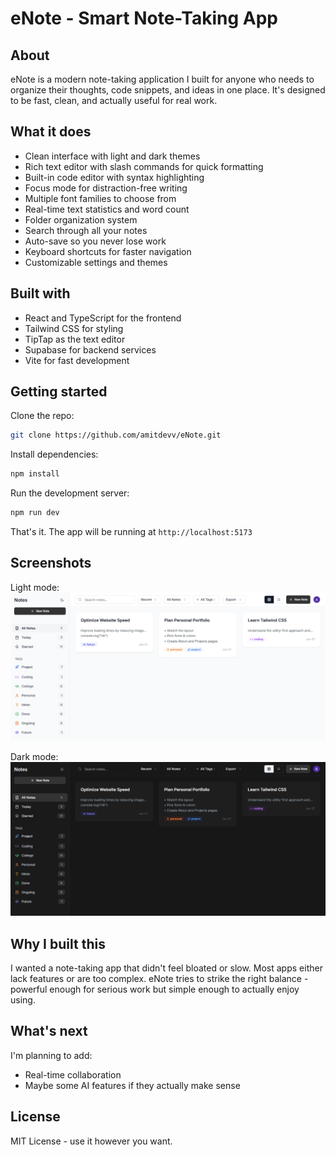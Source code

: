 # eNote - Smart Note-Taking App

## About
eNote is a modern note-taking application I built for anyone who needs to organize their thoughts, code snippets, and ideas in one place. It's designed to be fast, clean, and actually useful for real work.

## What it does
- Clean interface with light and dark themes
- Rich text editor with slash commands for quick formatting
- Built-in code editor with syntax highlighting
- Focus mode for distraction-free writing
- Multiple font families to choose from
- Real-time text statistics and word count
- Folder organization system
- Search through all your notes
- Auto-save so you never lose work
- Keyboard shortcuts for faster navigation
- Customizable settings and themes

## Built with
- React and TypeScript for the frontend
- Tailwind CSS for styling
- TipTap as the text editor
- Supabase for backend services
- Vite for fast development

## Getting started

Clone the repo:
```bash
git clone https://github.com/amitdevv/eNote.git
```

Install dependencies:
```bash
npm install
```

Run the development server:
```bash
npm run dev
```

That's it. The app will be running at `http://localhost:5173`

## Screenshots
Light mode:
![Light Mode](public/assets/images/lightmodelanding.png)

Dark mode:
![Dark Mode](public/assets/images/darkmodelanding.png)

## Why I built this
I wanted a note-taking app that didn't feel bloated or slow. Most apps either lack features or are too complex. eNote tries to strike the right balance - powerful enough for serious work but simple enough to actually enjoy using.

## What's next
I'm planning to add:
- Real-time collaboration
- Maybe some AI features if they actually make sense

## License
MIT License - use it however you want. 